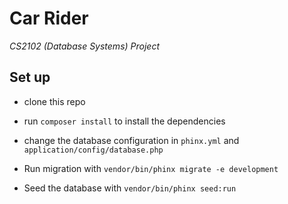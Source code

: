 # Car Rider

_CS2102 (Database Systems) Project_

## Set up

- clone this repo

- run `composer install` to install the dependencies

- change the database configuration in `phinx.yml` and `application/config/database.php`

- Run migration with `vendor/bin/phinx migrate -e development`

- Seed the database with `vendor/bin/phinx seed:run`